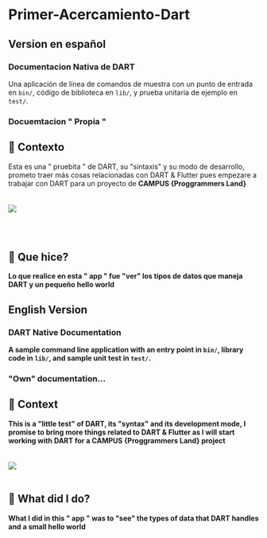 # Primer-Acercamiento-Dart
## Version en español
### Documentacion Nativa de DART
Una aplicación de línea de comandos de muestra con un punto de entrada en `bin/`, código de biblioteca
en `lib/`, y prueba unitaria de ejemplo en `test/`.
### Docuemtacion " Propia "

## 🧐 Contexto
Esta es una " pruebita " de DART, su "sintaxis" y su modo de desarrollo, prometo traer más cosas relacionadas con DART & Flutter pues empezare a trabajar con DART para un proyecto de <strong> CAMPUS {Proggrammers Land}
<strong>
</br>
</br>
</br>
<img src="https://upload.wikimedia.org/wikipedia/commons/f/fe/Dart_programming_language_logo.svg">

<br></br>

## 🤔 Que hice?

Lo que realice en esta " app " fue "ver" los tipos de datos que maneja DART y un pequeño hello world

## English Version

### DART Native Documentation
A sample command line application with an entry point in `bin/`, library code
in `lib/`, and sample unit test in `test/`.
### "Own" documentation...
## 🧐 Context

This is a "little test" of DART, its "syntax" and its development mode, I promise to bring more things related to DART & Flutter as I will start working with DART for a CAMPUS {Proggrammers Land} project
</br>
</br>
</br>
<img src="https://upload.wikimedia.org/wikipedia/commons/f/fe/Dart_programming_language_logo.svg">
<br></br>

## 🤔 What did I do?

What I did in this " app " was to "see" the types of data that DART handles and a small hello world



